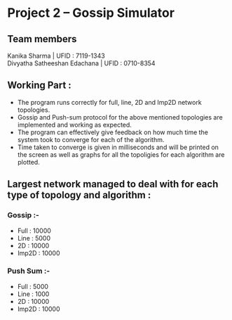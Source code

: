 # Project 2 – Gossip Simulator

## Team members
Kanika Sharma | UFID : 7119-1343 <br />
Divyatha Satheeshan Edachana | UFID : 0710-8354

## Working Part :

<ul>
<li>The program runs correctly for full, line, 2D and Imp2D network topologies.</li>
<li>Gossip and Push-sum protocol for the above mentioned topologies are implemented and working as expected.</li>
<li>The program can effectively give feedback on how much time the system took to converge for each of the algorithm.</li>
<li>Time taken to converge is given in milliseconds and will be printed on the screen as well as graphs for all the topoligies for each algorithm are plotted.</li>
</ul>

## Largest network managed to deal with for each type of topology and algorithm :

### Gossip :-

<ul>
<li>Full : 10000</li>
<li>Line : 5000</li>
<li>2D : 10000</li>
<li>Imp2D : 10000</li>
</ul>

### Push Sum :-

<ul>
<li>Full : 5000</li>
<li>Line : 1000</li>
<li>2D : 10000</li>
<li>Imp2D : 10000</li>
</ul>
